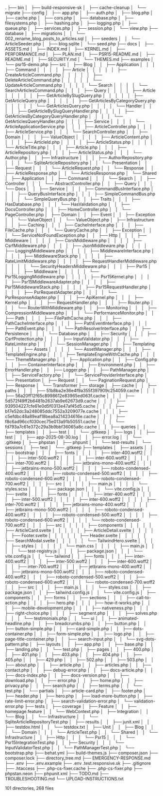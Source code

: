 .
├── bin
│   ├── build-responsive-sk
│   ├── cache-cleanup
│   └── migrate
├── config
│   ├── app.php
│   ├── auth.php
│   ├── blog.php
│   ├── cache.php
│   ├── cors.php
│   ├── database.php
│   ├── filesystems.php
│   ├── hashing.php
│   ├── logging.php
│   ├── queue.php
│   ├── services.php
│   ├── session.php
│   └── view.php
├── database
│   ├── migrations
│   │   └── 002_rename_blog_posts_to_articles.sql
│   ├── seeders
│   │   └── ArticleSeeder.php
│   ├── blog.sqlite
│   └── seed.php
├── docs
│   ├── ASSETS.md
│   ├── INDEX.md
│   ├── KERNEL.md
│   ├── PERFORMANCE.md
│   ├── PLAN.md
│   ├── PSR15-README.md
│   ├── README.md
│   ├── SECURITY.md
│   └── THEMES.md
├── examples
│   └── psr15-demo.php
├── src
│   ├── Blog
│   │   ├── Application
│   │   │   ├── Command
│   │   │   │   ├── Article
│   │   │   │   │   ├── CreateArticleCommand.php
│   │   │   │   │   ├── DeleteArticleCommand.php
│   │   │   │   │   └── UpdateArticleCommand.php
│   │   │   │   └── Search
│   │   │   │       └── SearchArticlesCommand.php
│   │   │   ├── Query
│   │   │   │   ├── Article
│   │   │   │   │   ├── GetArticleBySlugQuery.php
│   │   │   │   │   ├── GetArticleQuery.php
│   │   │   │   │   ├── GetArticlesByCategoryQuery.php
│   │   │   │   │   └── GetArticlesQuery.php
│   │   │   │   └── Handler
│   │   │   │       ├── GetArticleBySlugQueryHandler.php
│   │   │   │       ├── GetArticlesByCategoryQueryHandler.php
│   │   │   │       └── GetArticlesQueryHandler.php
│   │   │   ├── Service
│   │   │   │   └── ArticleApplicationService.php
│   │   │   ├── ArticleController.php
│   │   │   ├── ArticleService.php
│   │   │   └── SearchController.php
│   │   ├── Domain
│   │   │   ├── ValueObject
│   │   │   │   ├── ArticleContent.php
│   │   │   │   ├── ArticleId.php
│   │   │   │   ├── ArticleStatus.php
│   │   │   │   └── ArticleTitle.php
│   │   │   ├── Article.php
│   │   │   ├── ArticleRepository.php
│   │   │   ├── ArticleStatus.php
│   │   │   └── Author.php
│   │   ├── Infrastructure
│   │   │   ├── AuthorRepository.php
│   │   │   └── SqliteArticleRepository.php
│   │   └── Presentation
│   │       ├── Request
│   │       │   └── ArticleRequest.php
│   │       └── Response
│   │           ├── ArticleResponse.php
│   │           └── ArticlesResponse.php
│   └── Shared
│       ├── Application
│       │   ├── Command
│       │   │   └── Search
│       │   ├── Controller
│       │   │   └── AbstractController.php
│       │   ├── Query
│       │   │   └── Docs
│       │   ├── Service
│       │   │   ├── CommandBusInterface.php
│       │   │   ├── QueryBusInterface.php
│       │   │   ├── SimpleCommandBus.php
│       │   │   └── SimpleQueryBus.php
│       │   ├── Traits
│       │   │   ├── HasDatabase.php
│       │   │   └── HasValidation.php
│       │   ├── DocsController.php
│       │   ├── HomeController.php
│       │   └── PageController.php
│       ├── Domain
│       │   ├── Event
│       │   ├── Exception
│       │   └── ValueObject
│       │       └── ValueObject.php
│       ├── Infrastructure
│       │   ├── Caching
│       │   │   ├── CacheInterface.php
│       │   │   ├── FileCache.php
│       │   │   └── QueryCache.php
│       │   ├── Exception
│       │   │   └── ServiceNotFoundException.php
│       │   ├── Http
│       │   │   ├── Middleware
│       │   │   │   ├── CorsMiddleware.php
│       │   │   │   ├── CsrfMiddleware.php
│       │   │   │   ├── JsonMiddleware.php
│       │   │   │   ├── LoggingMiddleware.php
│       │   │   │   ├── MiddlewareInterface.php
│       │   │   │   ├── MiddlewareStack.php
│       │   │   │   ├── RateLimitMiddleware.php
│       │   │   │   ├── RequestHandlerMiddleware.php
│       │   │   │   └── SecurityHeadersMiddleware.php
│       │   │   ├── Psr15
│       │   │   │   ├── Middleware
│       │   │   │   │   └── Psr15LoggingMiddleware.php
│       │   │   │   ├── Psr15Kernel.php
│       │   │   │   ├── Psr15MiddlewareAdapter.php
│       │   │   │   ├── Psr15MiddlewareStack.php
│       │   │   │   ├── Psr15RequestHandler.php
│       │   │   │   ├── PsrRequestAdapter.php
│       │   │   │   └── PsrResponseAdapter.php
│       │   │   ├── ApiKernel.php
│       │   │   ├── Kernel.php
│       │   │   ├── RequestHandler.php
│       │   │   ├── Router.php
│       │   │   └── RouterWithMiddleware.php
│       │   ├── Monitoring
│       │   │   ├── CompressionMiddleware.php
│       │   │   └── PerformanceMonitor.php
│       │   ├── Path
│       │   │   ├── FilePathCache.php
│       │   │   ├── PathCacheInterface.php
│       │   │   ├── PathEventInterface.php
│       │   │   ├── PathEvent.php
│       │   │   └── PathResolverInterface.php
│       │   ├── Persistence
│       │   │   └── Database.php
│       │   ├── Security
│       │   │   ├── CsrfProtection.php
│       │   │   ├── InputValidator.php
│       │   │   ├── RateLimiter.php
│       │   │   └── SessionManager.php
│       │   ├── Templating
│       │   │   ├── Assets
│       │   │   │   └── AssetManager.php
│       │   │   ├── TemplateEngine.php
│       │   │   ├── TemplateEngineWithCache.php
│       │   │   └── ThemeManager.php
│       │   ├── Application.php
│       │   ├── Config.php
│       │   ├── ContainerInterface.php
│       │   ├── Environment.php
│       │   ├── ErrorHandler.php
│       │   ├── Logger.php
│       │   ├── PathManager.php
│       │   ├── ServiceFactory.php
│       │   └── ServiceProviderInterface.php
│       └── Presentation
│           ├── Request
│           │   └── PaginationRequest.php
│           ├── Response
│           └── Transformer
├── storage
│   ├── cache
│   │   ├── paths
│   │   │   ├── 51b8ba2e36e4f9a355f397909c254059.cache
│   │   │   ├── 56a20ff12f65c8998612e83965ed063f.cache
│   │   │   ├── 5d572f49ff2b6481b2637ab9e62673d9.cache
│   │   │   ├── 939504227cfe61e0d5f0313e47af45d5.cache
│   │   │   ├── b17e52dc3a248085ddc7552a3209077e.cache
│   │   │   ├── c5efdbc48a89eaf18bea8a214234616e.cache
│   │   │   ├── f8c6ad96ccf030cec75e013a91b50551.cache
│   │   │   └── fd793a7c61e372c29a3b9bbf36065a8c.cache
│   │   ├── queries
│   │   ├── templates
│   │   ├── test
│   │   └── .gitkeep
│   ├── logs
│   │   ├── test
│   │   ├── app-2025-08-30.log
│   │   ├── error.log
│   │   └── .gitkeep
│   ├── phpstan
│   ├── phpunit
│   │   └── test-results
│   └── sessions
│       ├── test
│       └── .gitkeep
├── templates
│   ├── assets
│   │   ├── bootstrap
│   │   │   ├── fonts
│   │   │   │   ├── inter-400.woff2
│   │   │   │   ├── inter-500.woff2
│   │   │   │   ├── inter-600.woff2
│   │   │   │   ├── inter-700.woff2
│   │   │   │   ├── jetbrains-mono-400.woff2
│   │   │   │   ├── jetbrains-mono-500.woff2
│   │   │   │   ├── roboto-condensed-400.woff2
│   │   │   │   ├── roboto-condensed-500.woff2
│   │   │   │   ├── roboto-condensed-600.woff2
│   │   │   │   └── roboto-condensed-700.woff2
│   │   │   ├── src
│   │   │   │   ├── main.js
│   │   │   │   └── styles.scss
│   │   │   ├── package.json
│   │   │   └── vite.config.js
│   │   ├── svelte
│   │   │   ├── fonts
│   │   │   │   ├── inter-400.woff2
│   │   │   │   ├── inter-500.woff2
│   │   │   │   ├── inter-600.woff2
│   │   │   │   ├── inter-700.woff2
│   │   │   │   ├── jetbrains-mono-400.woff2
│   │   │   │   ├── jetbrains-mono-500.woff2
│   │   │   │   ├── roboto-condensed-400.woff2
│   │   │   │   ├── roboto-condensed-500.woff2
│   │   │   │   ├── roboto-condensed-600.woff2
│   │   │   │   └── roboto-condensed-700.woff2
│   │   │   ├── src
│   │   │   │   ├── components
│   │   │   │   │   ├── ArticleCard.svelte
│   │   │   │   │   ├── ArticleDetail.svelte
│   │   │   │   │   ├── Footer.svelte
│   │   │   │   │   ├── Header.svelte
│   │   │   │   │   ├── SearchModal.svelte
│   │   │   │   │   └── TailwindHero.svelte
│   │   │   │   ├── styles
│   │   │   │   │   └── main.css
│   │   │   │   ├── main.js
│   │   │   │   └── test-registry.js
│   │   │   ├── package.json
│   │   │   └── vite.config.js
│   │   └── tailwind
│   │       ├── fonts
│   │       │   ├── inter-400.woff2
│   │       │   ├── inter-500.woff2
│   │       │   ├── inter-600.woff2
│   │       │   ├── inter-700.woff2
│   │       │   ├── jetbrains-mono-400.woff2
│   │       │   ├── jetbrains-mono-500.woff2
│   │       │   ├── roboto-condensed-400.woff2
│   │       │   ├── roboto-condensed-500.woff2
│   │       │   ├── roboto-condensed-600.woff2
│   │       │   └── roboto-condensed-700.woff2
│   │       ├── src
│   │       │   ├── main.js
│   │       │   └── styles.css
│   │       ├── package.json
│   │       ├── tailwind.config.js
│   │       └── vite.config.js
│   ├── components
│   │   ├── forms
│   │   ├── sections
│   │   │   ├── call-to-action.php
│   │   │   ├── hero.php
│   │   │   ├── how-it-works.php
│   │   │   ├── mobile-development.php
│   │   │   ├── nativeness.php
│   │   │   ├── right-choice.php
│   │   │   ├── segment.php
│   │   │   ├── solves.php
│   │   │   └── testimonials.php
│   │   └── ui
│   │       ├── animated-headline.php
│   │       ├── breadcrumbs.php
│   │       ├── button.php
│   │       ├── button-simple.php
│   │       ├── card-simple.php
│   │       ├── dots-container.php
│   │       ├── form-simple.php
│   │       ├── logo.php
│   │       ├── page-title-container.php
│   │       ├── search-input.php
│   │       └── svg-dots-pattern.php
│   ├── layouts
│   │   ├── app.php
│   │   ├── base.php
│   │   ├── landing.php
│   │   └── test.php
│   ├── pages
│   │   ├── 400.php
│   │   ├── 401.php
│   │   ├── 403.php
│   │   ├── 404.php
│   │   ├── 405.php
│   │   ├── 429.php
│   │   ├── 502.php
│   │   ├── 503.php
│   │   ├── about.php
│   │   ├── article.php
│   │   ├── articles.php
│   │   ├── contact.php
│   │   ├── debug-error.php
│   │   ├── docs-article.php
│   │   ├── docs-index.php
│   │   ├── docs-version.php
│   │   ├── download.php
│   │   ├── error.php
│   │   ├── home.php
│   │   ├── privacy.php
│   │   ├── search.php
│   │   ├── terms.php
│   │   └── test.php
│   └── partials
│       ├── article-card.php
│       ├── footer.php
│       ├── header.php
│       ├── hero.php
│       ├── load-more-button.php
│       ├── rate-limit-error.php
│       ├── search-validation-error.php
│       └── validation-error.php
├── tests
│   ├── coverage
│   ├── Feature
│   │   ├── homepage.feature
│   │   └── WebContext.php
│   ├── Integration
│   │   └── Blog
│   │       └── Infrastructure
│   │           └── SqliteArticleRepositoryTest.php
│   ├── results
│   │   ├── junit.xml
│   │   ├── testdox.html
│   │   └── testdox.txt
│   ├── Unit
│   │   ├── Blog
│   │   │   └── Domain
│   │   │       └── ArticleTest.php
│   │   └── Shared
│   │       └── Infrastructure
│   │           ├── Http
│   │           │   └── Psr15
│   │           │       └── Psr15IntegrationTest.php
│   │           ├── Security
│   │           │   └── InputValidatorTest.php
│   │           └── PathManagerTest.php
│   └── bootstrap.php
├── behat.yml
├── build-themes.js
├── composer.json
├── composer.lock
├── directory_tree.md
├── EMERGENCY-RESPONSE.md
├── .env
├── .env.example
├── .env .test.responsive.sk
├── .gitignore
├── .htaccess
├── .php-cs-fixer.cache
├── .php-cs-fixer.php
├── phpstan.neon
├── phpunit.xml
├── TODO.md
├── TROUBLESHOOTING.md
└── UPLOAD-INSTRUCTIONS.txt

101 directories, 268 files
